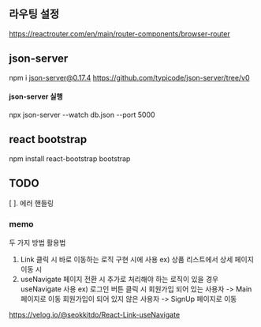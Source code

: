 ## 라우팅 설정

https://reactrouter.com/en/main/router-components/browser-router

## json-server

npm i json-server@0.17.4
https://github.com/typicode/json-server/tree/v0

#### json-server 실행

npx json-server --watch db.json --port 5000

## react bootstrap

npm install react-bootstrap bootstrap

## TODO

[ ]. 에러 핸들링

### memo

두 가지 방법 활용법

1. Link
   클릭 시 바로 이동하는 로직 구현 시에 사용
   ex) 상품 리스트에서 상세 페이지 이동 시
2. useNavigate
   페이지 전환 시 추가로 처리해야 하는 로직이 있을 경우 useNavigate 사용
   ex) 로그인 버튼 클릭 시
   회원가입 되어 있는 사용자 -> Main 페이지로 이동
   회원가입이 되어 있지 않은 사용자 -> SignUp 페이지로 이동

https://velog.io/@seokkitdo/React-Link-useNavigate
